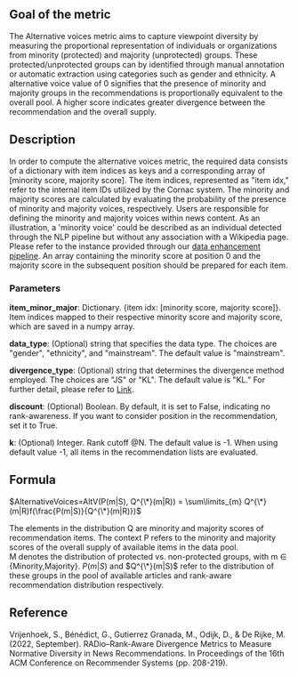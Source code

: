 ## Goal of the metric

The Alternative voices metric aims to capture viewpoint diversity by measuring the proportional representation of individuals or organizations from minority (protected) and majority (unprotected) groups. These protected/unprotected groups can by identified through manual annotation or automatic extraction using categories such as gender and ethnicity. A alternative voice value of 0 signifies that the presence of minority and majority groups in the recommendations is proportionally equivalent to the overall pool. A higher score indicates greater divergence between the recommendation and the overall supply.

## Description

In order to compute the alternative voices metric, the required data consists of a dictionary with item indices as keys and a corresponding array of [minority score, majority score]. The item indices, represented as "item idx," refer to the internal item IDs utilized by the Cornac system. The minority and majority scores are calculated by evaluating the probability of the presence of minority and majority voices, respectively. Users are responsible for defining the minority and majority voices within news content. As an illustration, a 'minority voice' could be described as an individual detected through the NLP pipeline but without any association with a Wikipedia page. Please refer to the instance provided through our [data enhancement pipeline](Custom-Data-Enhancement.md). An array containing the minority score at position 0 and the majority score in the subsequent position should be prepared for each item.

### Parameters

**item_minor_major**: Dictionary. {item idx: [minority score, majority score]}. Item indices mapped to their respective minority score and majority score, which are saved in a numpy array.  

**data_type**: (Optional) string that specifies the data type. The choices are "gender", "ethnicity", and "mainstream". The default value is "mainstream".  

**divergence_type**: (Optional) string that determines the divergence method employed. The choices are "JS" or "KL". The default value is "KL."
For further detail, please refer to [Link](Divergence).

**discount**: (Optional) Boolean. By default, it is set to False, indicating no rank-awareness. If you want to consider position in the recommendation, set it to True.

**k**: (Optional) Integer. Rank cutoff @N. The default value is -1. When using default value -1, all items in the recommendation lists are evaluated.

## Formula

$AlternativeVoices=AltV(P(m|S),  Q^{\*}(m|R)) = \sum\limits_{m} Q^{\*}(m|R)f(\frac{P(m|S)}{Q^{\*}(m|R)})$

The elements in the distribution Q are minority and majority scores of recommendation items.
The context P refers to the minority and majority scores of the overall supply of available items in the data pool.  
M denotes the distribution of protected vs. non-protected groups, with m ∈ {Minority,Majority}. $P(m|S)$ and $Q^{\*}(m|S)$ refer to the distribution of these groups in the pool of available articles and rank-aware recommendation distribution respectively.

## Reference

Vrijenhoek, S., Bénédict, G., Gutierrez Granada, M., Odijk, D., & De Rijke, M. (2022, September). RADio–Rank-Aware Divergence Metrics to Measure Normative Diversity in News Recommendations. In Proceedings of the 16th ACM Conference on Recommender Systems (pp. 208-219).
